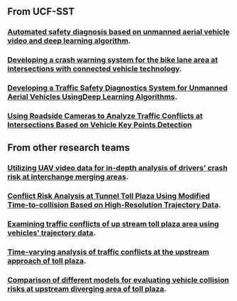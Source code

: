 ## From UCF-SST
### [	Automated safety diagnosis based on unmanned aerial vehicle video and deep learning algorithm](https://journals.sagepub.com/doi/abs/10.1177/0361198120925808).

### [Developing a crash warning system for the bike lane area at intersections with connected vehicle technology](https://journals.sagepub.com/doi/abs/10.1177/0361198119840617).


### [Developing a Traffic Safety Diagnostics System for Unmanned Aerial Vehicles UsingDeep Learning Algorithms](https://stars.library.ucf.edu/etd/6885/).

### [Using Roadside Cameras to Analyze Traffic Conflicts at Intersections Based on Vehicle Key Points Detection](https://scholar.google.com/citations?view_op=view_citation&hl=en&user=xjYVkuMAAAAJ&cstart=20&pagesize=80&sortby=pubdate&citation_for_view=xjYVkuMAAAAJ:ns9cj8rnVeAC)






## From other research teams
### [Utilizing UAV video data for in-depth analysis of drivers’ crash risk at interchange merging areas](https://www.sciencedirect.com/science/article/pii/S0001457518309631).

### [Conflict Risk Analysis at Tunnel Toll Plaza Using Modified Time-to-collision Based on High-Resolution Trajectory Data](https://www.researchgate.net/publication/355200919_Conflict_Risk_Analysis_at_Tunnel_Toll_Plaza_Using_Modified_Time-to-collision_Based_on_High-Resolution_Trajectory_Data).


### [Examining traffic conflicts of up stream toll plaza area using vehicles’ trajectory data](https://www.sciencedirect.com/science/article/pii/S0001457518304342).

### [Time-varying analysis of traffic conflicts at the upstream approach of toll plaza](https://www.sciencedirect.com/science/article/pii/S0001457519316537).

### [Comparison of different models for evaluating vehicle collision risks at upstream diverging area of toll plaza](https://www.sciencedirect.com/science/article/pii/S0001457519307584).
